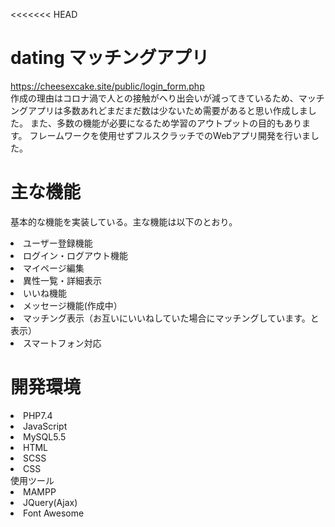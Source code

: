 <<<<<<< HEAD
# dating マッチングアプリ
https://cheesexcake.site/public/login_form.php
<br>
作成の理由はコロナ渦で人との接触がへり出会いが減ってきているため、マッチングアプリは多数あれどまだまだ数は少ないため需要があると思い作成しました。
また、多数の機能が必要になるため学習のアウトプットの目的もあります。
フレームワークを使用せずフルスクラッチでのWebアプリ開発を行いました。

# 主な機能
基本的な機能を実装している。主な機能は以下のとおり。

<li>ユーザー登録機能</li>
<li>ログイン・ログアウト機能</li>
<li>マイページ編集</li>
<li>異性一覧・詳細表示</li>
<li>いいね機能</li>
<li>メッセージ機能(作成中）</li>
<li>マッチング表示（お互いにいいねしていた場合にマッチングしています。と表示）</li>
<li>スマートフォン対応</li>

# 開発環境
<li>PHP7.4</li>
<li>JavaScript</li>
<li>MySQL5.5</li>
<li>HTML</li>
<li>SCSS</li>
<li>CSS</li>
使用ツール
<li>MAMPP</li>
<li>JQuery(Ajax)</li>
<li>Font Awesome</li>

